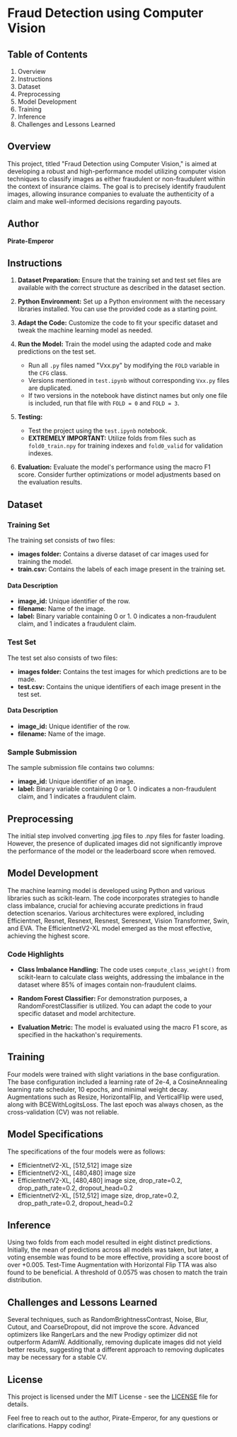 # Fraud Detection using Computer Vision

## Table of Contents
1. Overview
2. Instructions
3. Dataset
4. Preprocessing
5. Model Development
6. Training
7. Inference
8. Challenges and Lessons Learned

## Overview

This project, titled "Fraud Detection using Computer Vision," is aimed at developing a robust and high-performance model utilizing computer vision techniques to classify images as either fraudulent or non-fraudulent within the context of insurance claims. The goal is to precisely identify fraudulent images, allowing insurance companies to evaluate the authenticity of a claim and make well-informed decisions regarding payouts.

## Author

**Pirate-Emperor**

## Instructions

1. **Dataset Preparation:** Ensure that the training set and test set files are available with the correct structure as described in the dataset section.

2. **Python Environment:** Set up a Python environment with the necessary libraries installed. You can use the provided code as a starting point.

3. **Adapt the Code:** Customize the code to fit your specific dataset and tweak the machine learning model as needed.

4. **Run the Model:** Train the model using the adapted code and make predictions on the test set.
    - Run all `.py` files named "Vxx.py" by modifying the `FOLD` variable in the `CFG` class.
    - Versions mentioned in `test.ipynb` without corresponding `Vxx.py` files are duplicated.
    - If two versions in the notebook have distinct names but only one file is included, run that file with `FOLD = 0` and `FOLD = 3`.

5. **Testing:**
    - Test the project using the `test.ipynb` notebook.
    - **EXTREMELY IMPORTANT:** Utilize folds from files such as `fold0_train.npy` for training indexes and `fold0_valid` for validation indexes.

6. **Evaluation:** Evaluate the model's performance using the macro F1 score. Consider further optimizations or model adjustments based on the evaluation results.

## Dataset

### Training Set

The training set consists of two files:
- **images folder:** Contains a diverse dataset of car images used for training the model.
- **train.csv:** Contains the labels of each image present in the training set.

#### Data Description

- **image_id:** Unique identifier of the row.
- **filename:** Name of the image.
- **label:** Binary variable containing 0 or 1. 0 indicates a non-fraudulent claim, and 1 indicates a fraudulent claim.

### Test Set

The test set also consists of two files:
- **images folder:** Contains the test images for which predictions are to be made.
- **test.csv:** Contains the unique identifiers of each image present in the test set.

#### Data Description

- **image_id:** Unique identifier of the row.
- **filename:** Name of the image.

### Sample Submission

The sample submission file contains two columns:
- **image_id:** Unique identifier of an image.
- **label:** Binary variable containing 0 or 1. 0 indicates a non-fraudulent claim, and 1 indicates a fraudulent claim.

## Preprocessing
The initial step involved converting .jpg files to .npy files for faster loading. However, the presence of duplicated images did not significantly improve the performance of the model or the leaderboard score when removed.

## Model Development

The machine learning model is developed using Python and various libraries such as scikit-learn. The code incorporates strategies to handle class imbalance, crucial for achieving accurate predictions in fraud detection scenarios.
Various architectures were explored, including Efficientnet, Resnet, Resnext, Resnest, Seresnext, Vision Transformer, Swin, and EVA. The EfficientnetV2-XL model emerged as the most effective, achieving the highest score.

### Code Highlights

- **Class Imbalance Handling:** The code uses `compute_class_weight()` from scikit-learn to calculate class weights, addressing the imbalance in the dataset where 85% of images contain non-fraudulent claims.

- **Random Forest Classifier:** For demonstration purposes, a RandomForestClassifier is utilized. You can adapt the code to your specific dataset and model architecture.

- **Evaluation Metric:** The model is evaluated using the macro F1 score, as specified in the hackathon's requirements.

## Training
Four models were trained with slight variations in the base configuration. The base configuration included a learning rate of 2e-4, a CosineAnnealing learning rate scheduler, 10 epochs, and minimal weight decay. Augmentations such as Resize, HorizontalFlip, and VerticalFlip were used, along with BCEWithLogitsLoss. The last epoch was always chosen, as the cross-validation (CV) was not reliable.

## Model Specifications
The specifications of the four models were as follows:
- EfficientnetV2-XL, [512,512] image size
- EfficientnetV2-XL, [480,480] image size
- EfficientnetV2-XL, [480,480] image size, drop_rate=0.2, drop_path_rate=0.2, dropout_head=0.2
- EfficientnetV2-XL, [512,512] image size, drop_rate=0.2, drop_path_rate=0.2, dropout_head=0.2

## Inference
Using two folds from each model resulted in eight distinct predictions. Initially, the mean of predictions across all models was taken, but later, a voting ensemble was found to be more effective, providing a score boost of over +0.005. Test-Time Augmentation with Horizontal Flip TTA was also found to be beneficial. A threshold of 0.0575 was chosen to match the train distribution.

## Challenges and Lessons Learned
Several techniques, such as RandomBrightnessContrast, Noise, Blur, Cutout, and CoarseDropout, did not improve the score. Advanced optimizers like RangerLars and the new Prodigy optimizer did not outperform AdamW. Additionally, removing duplicate images did not yield better results, suggesting that a different approach to removing duplicates may be necessary for a stable CV.

## License

This project is licensed under the MIT License - see the [LICENSE](LICENSE) file for details.

Feel free to reach out to the author, Pirate-Emperor, for any questions or clarifications. Happy coding!
